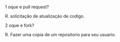 1 oque e pull request?

R. solicitação de atualização de codigo.

2 oque e fork?

R. Fazer uma copia de um repositorio para seu usuario.